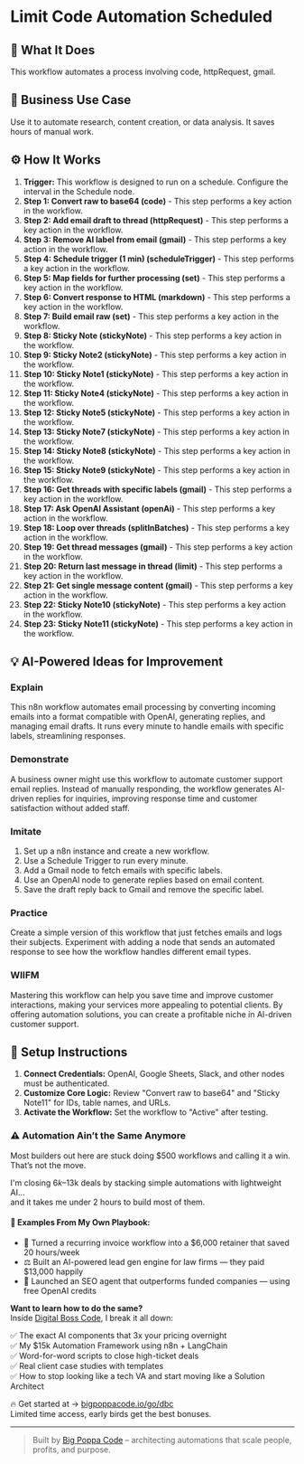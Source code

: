 # Limit Code Automation Scheduled

## 🚀 What It Does
This workflow automates a process involving code, httpRequest, gmail.

## 💼 Business Use Case
Use it to automate research, content creation, or data analysis. It saves hours of manual work.

## ⚙️ How It Works
1.  **Trigger:** This workflow is designed to run on a schedule. Configure the interval in the Schedule node.
2. **Step 1: Convert raw to base64 (code)** - This step performs a key action in the workflow.
3. **Step 2: Add email draft to thread (httpRequest)** - This step performs a key action in the workflow.
4. **Step 3: Remove AI label from email (gmail)** - This step performs a key action in the workflow.
5. **Step 4: Schedule trigger (1 min) (scheduleTrigger)** - This step performs a key action in the workflow.
6. **Step 5: Map fields for further processing (set)** - This step performs a key action in the workflow.
7. **Step 6: Convert response to HTML (markdown)** - This step performs a key action in the workflow.
8. **Step 7: Build email raw (set)** - This step performs a key action in the workflow.
9. **Step 8: Sticky Note (stickyNote)** - This step performs a key action in the workflow.
10. **Step 9: Sticky Note2 (stickyNote)** - This step performs a key action in the workflow.
11. **Step 10: Sticky Note1 (stickyNote)** - This step performs a key action in the workflow.
12. **Step 11: Sticky Note4 (stickyNote)** - This step performs a key action in the workflow.
13. **Step 12: Sticky Note5 (stickyNote)** - This step performs a key action in the workflow.
14. **Step 13: Sticky Note7 (stickyNote)** - This step performs a key action in the workflow.
15. **Step 14: Sticky Note8 (stickyNote)** - This step performs a key action in the workflow.
16. **Step 15: Sticky Note9 (stickyNote)** - This step performs a key action in the workflow.
17. **Step 16: Get threads with specific labels (gmail)** - This step performs a key action in the workflow.
18. **Step 17: Ask OpenAI Assistant (openAi)** - This step performs a key action in the workflow.
19. **Step 18: Loop over threads (splitInBatches)** - This step performs a key action in the workflow.
20. **Step 19: Get thread messages (gmail)** - This step performs a key action in the workflow.
21. **Step 20: Return last message in thread (limit)** - This step performs a key action in the workflow.
22. **Step 21: Get single message content (gmail)** - This step performs a key action in the workflow.
23. **Step 22: Sticky Note10 (stickyNote)** - This step performs a key action in the workflow.
24. **Step 23: Sticky Note11 (stickyNote)** - This step performs a key action in the workflow.

## 💡 AI-Powered Ideas for Improvement
### Explain
This n8n workflow automates email processing by converting incoming emails into a format compatible with OpenAI, generating replies, and managing email drafts. It runs every minute to handle emails with specific labels, streamlining responses.

### Demonstrate
A business owner might use this workflow to automate customer support email replies. Instead of manually responding, the workflow generates AI-driven replies for inquiries, improving response time and customer satisfaction without added staff.

### Imitate
1. Set up a n8n instance and create a new workflow.
2. Use a Schedule Trigger to run every minute.
3. Add a Gmail node to fetch emails with specific labels.
4. Use an OpenAI node to generate replies based on email content.
5. Save the draft reply back to Gmail and remove the specific label.

### Practice
Create a simple version of this workflow that just fetches emails and logs their subjects. Experiment with adding a node that sends an automated response to see how the workflow handles different email types.

### WIIFM
Mastering this workflow can help you save time and improve customer interactions, making your services more appealing to potential clients. By offering automation solutions, you can create a profitable niche in AI-driven customer support.

## 🔧 Setup Instructions
1. **Connect Credentials:** OpenAI, Google Sheets, Slack, and other nodes must be authenticated.
2. **Customize Core Logic:** Review "Convert raw to base64" and "Sticky Note11" for IDs, table names, and URLs.
3. **Activate the Workflow:** Set the workflow to "Active" after testing.

### ⚠️ Automation Ain’t the Same Anymore

Most builders out here are stuck doing $500 workflows and calling it a win.  
That’s not the move.  

I'm closing $6k–$13k deals by stacking simple automations with lightweight AI...  
and it takes me under 2 hours to build most of them.

#### 🧠 Examples From My Own Playbook:
- 🔁 Turned a recurring invoice workflow into a $6,000 retainer that saved 20 hours/week  
- ⚖️ Built an AI-powered lead gen engine for law firms — they paid $13,000 happily  
- 🚀 Launched an SEO agent that outperforms funded companies — using free OpenAI credits  

**Want to learn how to do the same?**  
Inside [Digital Boss Code](https://bigpoppacode.io/go/dbc), I break it all down:

✅ The exact AI components that 3x your pricing overnight  
✅ My $15k Automation Framework using n8n + LangChain  
✅ Word-for-word scripts to close high-ticket deals  
✅ Real client case studies with templates  
✅ How to stop looking like a tech VA and start moving like a Solution Architect  

🔥 Get started at → [bigpoppacode.io/go/dbc](https://bigpoppacode.io/go/dbc)  
Limited time access, early birds get the best bonuses.

---
> Built by [Big Poppa Code](https://bigpoppacode.io) – architecting automations that scale people, profits, and purpose.
